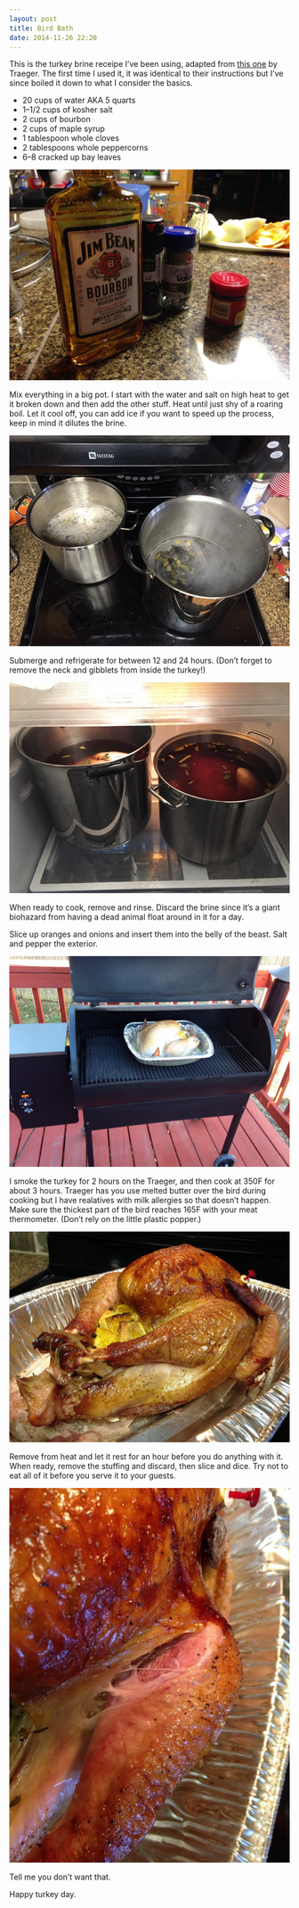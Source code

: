 ```yaml
---
layout: post
title: Bird Bath
date: 2014-11-26 22:20
---
```



This is the turkey brine receipe I’ve been using, adapted from [this one](http://www.traegergrills.com/teamtraeger/post/2013/11/14/Slow-Smoked-Maple-Bourbon-Brined-Turkey.aspx#.VHZLgYsnxSU) by Traeger. The first time I used it, it was identical to their instructions but I’ve since boiled it down to what I consider the basics.

*   20 cups of water AKA 5 quarts
*   1–1/2 cups of kosher salt
*   2 cups of bourbon
*   2 cups of maple syrup
*   1 tablespoon whole cloves
*   2 tablespoons whole peppercorns
*   6–8 cracked up bay leaves

![](/images/f4eb0-0bg95wcc092-mvx5.jpg)

Mix everything in a big pot. I start with the water and salt on high heat to get it broken down and then add the other stuff. Heat until just shy of a roaring boil. Let it cool off, you can add ice if you want to speed up the process, keep in mind it dilutes the brine.

![](/images/2ab5d-0gyb92qce1rzlkp19.jpg)

Submerge and refrigerate for between 12 and 24 hours. (Don’t forget to remove the neck and gibblets from inside the turkey!)

![](/images/0205a-0dkhbxl1wtidpavtk.jpg)

When ready to cook, remove and rinse. Discard the brine since it’s a giant biohazard from having a dead animal float around in it for a day.

Slice up oranges and onions and insert them into the belly of the beast. Salt and pepper the exterior.

![](/images/2edad-0n7qefqre4ukgf-m5.jpg)

I smoke the turkey for 2 hours on the Traeger, and then cook at 350F for about 3 hours. Traeger has you use melted butter over the bird during cooking but I have realatives with milk allergies so that doesn’t happen. Make sure the thickest part of the bird reaches 165F with your meat thermometer. (Don’t rely on the little plastic popper.)

![](/images/69957-07ewl5emqy6mmmajt.jpg)

Remove from heat and let it rest for an hour before you do anything with it. When ready, remove the stuffing and discard, then slice and dice. Try not to eat all of it before you serve it to your guests.

![](/images/f2401-0ybhpqe13quqbtzsh.jpg)

Tell me you don’t want that.

Happy turkey day.
